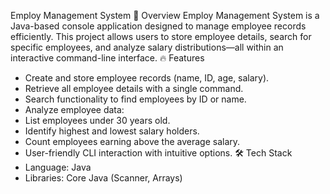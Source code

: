Employ Management System
🚀 Overview
Employ Management System is a Java-based console application designed to manage employee records efficiently. This project allows users to store employee details, search for specific employees, and analyze salary distributions—all within an interactive command-line interface.
🔥 Features
- Create and store employee records (name, ID, age, salary).
- Retrieve all employee details with a single command.
- Search functionality to find employees by ID or name.
- Analyze employee data:
- List employees under 30 years old.
- Identify highest and lowest salary holders.
-  Count employees earning above the average salary.
- User-friendly CLI interaction with intuitive options.
🛠️ Tech Stack
- Language: Java
- Libraries: Core Java (Scanner, Arrays)

